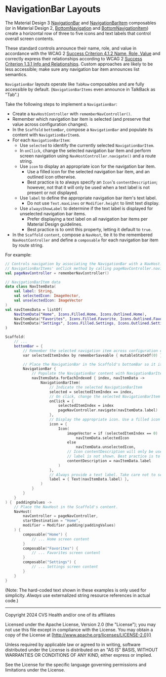 # NavigationBar Layouts

The Material Design 3 [NavigationBar](https://developer.android.com/reference/kotlin/androidx/compose/material3/package-summary#NavigationBar(androidx.compose.ui.Modifier,androidx.compose.ui.graphics.Color,androidx.compose.ui.graphics.Color,androidx.compose.ui.unit.Dp,androidx.compose.foundation.layout.WindowInsets,kotlin.Function1)) and [NavigationBarItem](https://developer.android.com/reference/kotlin/androidx/compose/material3/package-summary#(androidx.compose.foundation.layout.RowScope).NavigationBarItem(kotlin.Boolean,kotlin.Function0,kotlin.Function0,androidx.compose.ui.Modifier,kotlin.Boolean,kotlin.Function0,kotlin.Boolean,androidx.compose.material3.NavigationBarItemColors,androidx.compose.foundation.interaction.MutableInteractionSource)) composables (or in Material Design 2, [BottomNavigation](https://developer.android.com/reference/kotlin/androidx/compose/material/package-summary#bottomnavigation) and [BottomNavigationItem](https://developer.android.com/reference/kotlin/androidx/compose/material/package-summary#bottomnavigationitem)) create a horizontal row of three to five icons and text labels that control overall screen contents.

These standard controls announce their name, role, and value in accordance with the WCAG 2 [Success Criterion 4.1.2 Name, Role, Value](https://www.w3.org/TR/WCAG21/#name-role-value) and correctly express their relationships according to WCAG 2 [Success Criterion 1.3.1 Info and Relationships](https://www.w3.org/TR/WCAG21/#info-and-relationships). Custom approaches are likely to be less accessible; make sure any navigation bar item announces list semantics.

`NavigationBar` layouts operate like `TabRow` composables and are fully accessible by default. (`NavigationBarItems` even announce in TalkBack as "Tab".)

Take the following steps to implement a `NavigationBar`:
- Create a `NavHostController` with `rememberNavController()`.
- Remember which navigation bar item is selected (and preserve that value across configuration changes).
- In the `Scaffold` `bottomBar`, compose a `NavigationBar` and populate its content with `NavigationBarItem`s.
- For each `NavigationBarItem`:
    - Use `selected` to identify the currently selected `NavigationBarItem`.
    - In `onClick`, change the selected navigation bar item and perform screen navigation using `NavHostController.navigate()` and a route string.
    - Use `icon` to display an appropriate icon for the navigation bar item. 
        - Use a filled icon for the selected navigation bar item, and an outlined icon otherwise.
        - Best practice is to always specify an `Icon`'s `contentDescription`; however, not that it will only be used when a text label is not present or not displayed.
    - Use `label` to define the appropriate navigation bar item's text label.
        - Do not use `Text.maxLines` or `Modifier.height` to limit text display.
    - Use `alwaysShowLabel` to determine if the text label is displayed for unselected navigation bar items.
        - Prefer displaying a text label on all navigation bar items per Material Design guidelines.
        - Best practice is to omit this property, letting it default to `true`.
- In the `Scaffold` `content`, compose a `NavHost`, tie it to the remembered `NavHostController` and define a `composable` for each navigation bar item by route string.

For example:
```kotlin
// Controls navigation by associating the NavigationBar with a NavHost. Perform navigation in each
// NavigationBarItems' onClick method by calling pageNavController.navigate() with a route string.
val pageNavController = rememberNavController()

// NavigationBarItem data
data class NavItemData(
    val label: String,
    val selectedIcon: ImageVector,
    val unselectedIcon: ImageVector
)
val navItemsData = listOf(
    NavItemData("Home", Icons.Filled.Home, Icons.Outlined.Home),
    NavItemData("Favorites", Icons.Filled.Favorite, Icons.Outlined.FavoriteBorder),
    NavItemData("Settings", Icons.Filled.Settings, Icons.Outlined.Settings),
)

Scaffold(
    // ...
    bottomBar = {
        // Remember the selected navigation item across configuration changes.
        var selectedItemIndex by rememberSaveable { mutableStateOf(0) }

        // Place the NavigationBar in the Scaffold's bottomBar so it is locked to the screen bottom.
        NavigationBar {
            // Populate the NavigationBar content with NavigationBarItem composeables.
            navItemsData.forEachIndexed { index, navItemData ->
                NavigationBarItem(
                    // Indicate the selected NavigationBarItem
                    selected = selectedItemIndex == index,
                    // On click, change the selected NavigationBarItem and perform navigation
                    onClick = {
                        selectedItemIndex = index
                        pageNavController.navigate(navItemData.label)
                    },
                    // Display the appropriate icon. Use a filled icon for the selected item.
                    icon = {
                        Icon(
                            imageVector = if (selectedItemIndex == 0)
                                navItemData.selectedIcon 
                            else
                                navItemData.unselectedIcon,
                            // Icon contentDescription will only be used if there is no label or the
                            // label is not shown. Best practice is to provide it.
                            contentDescription = navItemData.label
                        )
                    },
                    // Always provide a text label. Take care not to set maxLines or height limits.
                    label = { Text(navItemData.label) },
                )
            }
        }
    }
) {  paddingValues ->
    // Place the NavHost in the Scaffold's content.
    NavHost(
        navController = pageNavController,
        startDestination = "Home",
        modifier = Modifier.padding(paddingValues)
    ) {
        composable("Home") {
            // ... Home screen content
        }
        composable("Favorites") {
            // ... Favorites screen content
        }
        composable("Settings") {
            // ... Settings screen content
        }
    }
}
```

(Note: The hard-coded text shown in these examples is only used for simplicity. _Always_ use externalized string resource references in actual code.)

----

Copyright 2024 CVS Health and/or one of its affiliates

Licensed under the Apache License, Version 2.0 (the "License");
you may not use this file except in compliance with the License.
You may obtain a copy of the License at
[http://www.apache.org/licenses/LICENSE-2.0]()

Unless required by applicable law or agreed to in writing, software
distributed under the License is distributed on an "AS IS" BASIS,
WITHOUT WARRANTIES OR CONDITIONS OF ANY KIND, either express or implied.

See the License for the specific language governing permissions and
limitations under the License.